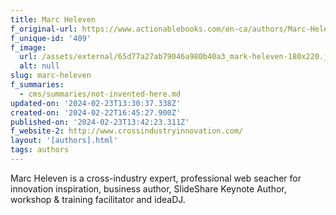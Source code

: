 ```yaml
---
title: Marc Heleven
f_original-url: https://www.actionablebooks.com/en-ca/authors/Marc-Heleven/
f_unique-id: '409'
f_image:
  url: /assets/external/65d77a27ab79046a980b40a3_mark-heleven-180x220.jpeg
  alt: null
slug: marc-heleven
f_summaries:
  - cms/summaries/not-invented-here.md
updated-on: '2024-02-23T13:30:37.338Z'
created-on: '2024-02-22T16:45:27.900Z'
published-on: '2024-02-23T13:42:23.311Z'
f_website-2: http://www.crossindustryinnovation.com/
layout: '[authors].html'
tags: authors
---
```


Marc Heleven is a cross-industry expert, professional web seacher for innovation inspiration, business author, SlideShare Keynote Author, workshop & training facilitator and ideaDJ.
